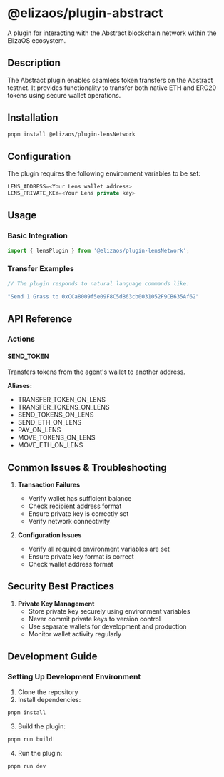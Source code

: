 # @elizaos/plugin-abstract

A plugin for interacting with the Abstract blockchain network within the ElizaOS ecosystem.

## Description
The Abstract plugin enables seamless token transfers on the Abstract testnet. It provides functionality to transfer both native ETH and ERC20 tokens using secure wallet operations.

## Installation

```bash
pnpm install @elizaos/plugin-lensNetwork
```

## Configuration

The plugin requires the following environment variables to be set:
```typescript
LENS_ADDRESS=<Your Lens wallet address>
LENS_PRIVATE_KEY=<Your Lens private key>
```

## Usage

### Basic Integration

```typescript
import { lensPlugin } from '@elizaos/plugin-lensNetwork';
```

### Transfer Examples

```typescript
// The plugin responds to natural language commands like:

"Send 1 Grass to 0xCCa8009f5e09F8C5dB63cb0031052F9CB635Af62"

```

## API Reference

### Actions

#### SEND_TOKEN

Transfers tokens from the agent's wallet to another address.

**Aliases:**
- TRANSFER_TOKEN_ON_LENS
- TRANSFER_TOKENS_ON_LENS
- SEND_TOKENS_ON_LENS
- SEND_ETH_ON_LENS
- PAY_ON_LENS
- MOVE_TOKENS_ON_LENS
- MOVE_ETH_ON_LENS

## Common Issues & Troubleshooting

1. **Transaction Failures**
   - Verify wallet has sufficient balance
   - Check recipient address format
   - Ensure private key is correctly set
   - Verify network connectivity

2. **Configuration Issues**
   - Verify all required environment variables are set
   - Ensure private key format is correct
   - Check wallet address format

## Security Best Practices

1. **Private Key Management**
   - Store private key securely using environment variables
   - Never commit private keys to version control
   - Use separate wallets for development and production
   - Monitor wallet activity regularly

## Development Guide

### Setting Up Development Environment

1. Clone the repository
2. Install dependencies:

```bash
pnpm install
```

3. Build the plugin:

```bash
pnpm run build
```

4. Run the plugin:

```bash
pnpm run dev
```

